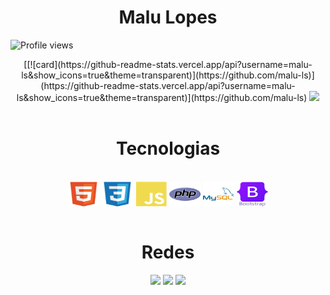 <div align="center">
  <h1>Malu Lopes</h1>
</div>


<p align="left"> <img src="https://komarev.com/ghpvc/?username=malu-ls" alt="Profile views" /> </p>

<div align="center">
  [[![card](https://github-readme-stats.vercel.app/api?username=malu-ls&show_icons=true&theme=transparent)](https://github.com/malu-ls)](https://github-readme-stats.vercel.app/api?username=malu-ls&show_icons=true&theme=transparent)](https://github.com/malu-ls)
  <img src="https://github-readme-stats.vercel.app/api/top-langs/?username=malu-ls&layout=compact&langs_count=7&theme=dracula"/>
</div>
<br>

<h1 align="center">Tecnologias</h1>

<div align="center" style="display: inline_block"><br>
  <img align="center" alt="HTML" height="40" width="50" src="https://raw.githubusercontent.com/devicons/devicon/master/icons/html5/html5-original.svg">
  <img align="center" alt="CSS" height="40" width="50" src="https://raw.githubusercontent.com/devicons/devicon/master/icons/css3/css3-original.svg">
  <img align="center" alt="Js" height="40" width="50" src="https://raw.githubusercontent.com/devicons/devicon/master/icons/javascript/javascript-plain.svg">
   <img align="center" alt="php" height="40" width="50" src="https://raw.githubusercontent.com/devicons/devicon/master/icons/php/php-original.svg">
  <img align="center" alt="mysql" height="40" width="50" src="https://github.com/devicons/devicon/blob/master/icons/mysql/mysql-original-wordmark.svg">
  <img align="center" alt="bootstrap" height="40" width="50" src="https://github.com/devicons/devicon/blob/master/icons/bootstrap/bootstrap-original-wordmark.svg">
</div>
  <br>
  
<div align="center">
  <h1>Redes</h1>
  <a href="https://instagram.com/malu_lsilva" target="_blank"><img src="https://img.shields.io/badge/-Instagram-%23E4405F?style=for-the-badge&logo=instagram&logoColor=white" target="_blank"></a>
  <a href = "mailto:marialuizalopessilva.10@gmail.com"><img src="https://img.shields.io/badge/-Gmail-%23333?style=for-the-badge&logo=gmail&logoColor=white" target="_blank"></a>
  <a href="https://www.linkedin.com/in/malu-lopes-sil/" target="_blank"><img src="https://img.shields.io/badge/-LinkedIn-%230077B5?style=for-the-badge&logo=linkedin&logoColor=white" target="_blank"></a> 

</div>
